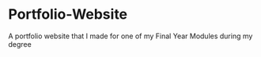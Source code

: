 # Portfolio-Website
A portfolio website that I made for one of my Final Year Modules during my degree
